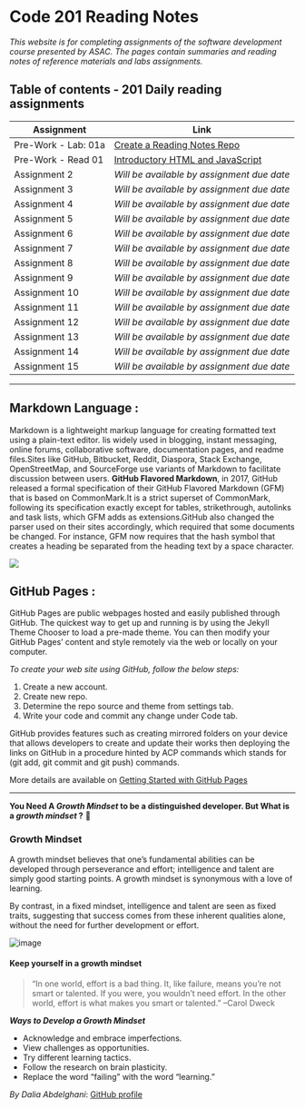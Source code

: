 
# Code 201 Reading Notes

*This website is for completing assignments of the software development course presented by ASAC. The pages contain summaries and reading notes of reference materials and labs assignments.*


## Table of contents - 201 Daily reading assignments

|           Assignment                  |                                             Link                                            |
|---------------------------------------|---------------------------------------------------------------------------------------------|
|        Pre-Work - Lab: 01a            | [Create a Reading Notes Repo](https://daliaabdelghani.github.io/reading-notes/)             |
|        Pre-Work - Read 01             | [Introductory HTML and JavaScript](https://daliaabdelghani.github.io/reading-notes/class-01)|
|        Assignment 2                   | *Will be available by assignment due date*                                                  |
|        Assignment 3                   |  *Will be available by assignment due date*                                                 |
|        Assignment 4                   |  *Will be available by assignment due date*                                                 |
|        Assignment 5                   |  *Will be available by assignment due date*                                                 |
|        Assignment 6                   |  *Will be available by assignment due date*                                                 |
|        Assignment 7                   |  *Will be available by assignment due date*                                                 |
|        Assignment 8                   |  *Will be available by assignment due date*                                                 |
|        Assignment 9                   |  *Will be available by assignment due date*                                                 |
|        Assignment 10                  |  *Will be available by assignment due date*                                                 |
|        Assignment 11                  |  *Will be available by assignment due date*                                                 |
|        Assignment 12                  |  *Will be available by assignment due date*                                                 |
|        Assignment 13                  |  *Will be available by assignment due date*                                                 |
|        Assignment 14                  | *Will be available by assignment due date*                                                  |
|        Assignment 15                  |  *Will be available by assignment due date*                                                 |


----------------------------------------------------------------------------------------------------------------------------------------

## Markdown Language :

Markdown is a lightweight markup language for creating formatted text using a plain-text editor. Iis widely used in blogging, instant messaging, online forums, collaborative software, documentation pages, and readme files.Sites like GitHub, Bitbucket, Reddit, Diaspora, Stack Exchange, OpenStreetMap, and SourceForge use variants of Markdown to facilitate discussion between users.
**GitHub Flavored Markdown**, in 2017, GitHub released a formal specification of their GitHub Flavored Markdown (GFM) that is based on CommonMark.It is a strict superset of CommonMark, following its specification exactly except for tables, strikethrough, autolinks and task lists, which GFM adds as extensions.GitHub also changed the parser used on their sites accordingly, which required that some documents be changed. For instance, GFM now requires that the hash symbol that creates a heading be separated from the heading text by a space character.

![](https://coderwall-assets-0.s3.amazonaws.com/uploads/picture/file/1932/gs.png)


## GitHub Pages :
GitHub Pages are public webpages hosted and easily published through GitHub. The quickest way to get up and running is by using the Jekyll Theme Chooser to load a pre-made theme. You can then modify your GitHub Pages’ content and style remotely via the web or locally on your computer.

*To create your web site using GitHub, follow the below steps:*
  1. Create a new account.
  2. Create new repo.
  3. Determine the repo source and theme from settings tab.
  4. Write your code and commit any change under Code tab. 

GitHub provides features such as creating mirrored folders on your device that allows developers to create and update their works then deploying the links on GitHub in a procedure hinted by ACP commands which stands for (git add, git commit and git push) commands. 

More details are available on [Getting Started with GitHub Pages](https://guides.github.com/features/pages/)

----------------------------------------------------------------------------------------------------------------------------------------


**You Need A _Growth Mindset_ to be a distinguished developer. But What is a _growth mindset_ ?** :thinking:

### Growth Mindset

A growth mindset believes that one’s fundamental abilities can be developed through perseverance and effort; intelligence and talent are simply good starting points. A growth mindset is synonymous with a love of learning.

By contrast, in a fixed mindset, intelligence and talent are seen as fixed traits, suggesting that success comes from these inherent qualities alone, without the need for further development or effort.

![image](https://miro.medium.com/max/1200/1*TtlqcGNhwGaF0mOfsQJrOg.jpeg)

#### Keep yourself in a growth mindset

>“In one world, effort is a bad thing. It, like failure, means you’re not smart or talented. If you were, you wouldn’t need effort. In the other world, effort is what makes you smart or talented.” –Carol Dweck

_**Ways to Develop a Growth Mindset**_ 

 - Acknowledge and embrace imperfections.
 - View challenges as opportunities.
 - Try different learning tactics.
 - Follow the research on brain plasticity.
 - Replace the word “failing” with the word “learning.”



*By Dalia Abdelghani*: [GitHub profile](https://github.com/DaliaAbdelghani)
                 
